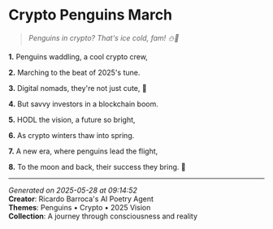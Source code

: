 # Crypto Penguins March

> *Penguins in crypto? That's ice cold, fam! ⛄️🐧*

**1.** Penguins waddling, a cool crypto crew,


**2.** Marching to the beat of 2025's tune.


**3.** Digital nomads, they're not just cute, 🐧


**4.** But savvy investors in a blockchain boom.


**5.** HODL the vision, a future so bright,


**6.** As crypto winters thaw into spring.


**7.** A new era, where penguins lead the flight,


**8.** To the moon and back, their success they bring. 🚀



---

*Generated on 2025-05-28 at 09:14:52*  
**Creator**: Ricardo Barroca's AI Poetry Agent  
**Themes**: Penguins • Crypto • 2025 Vision  
**Collection**: A journey through consciousness and reality